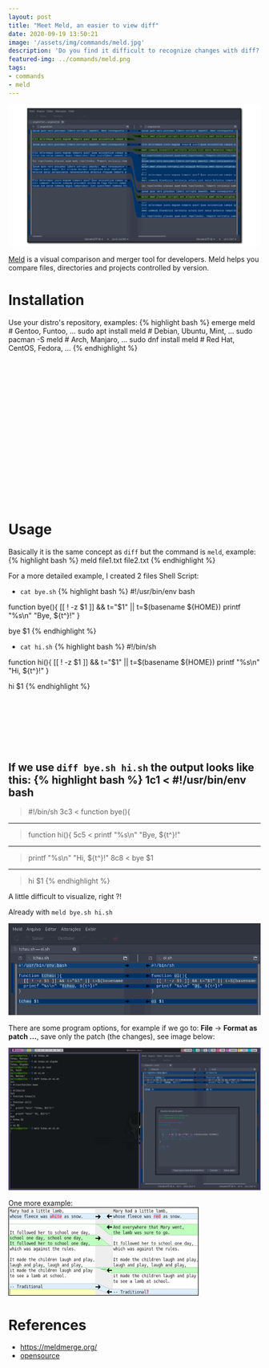 ```yaml
---
layout: post
title: "Meet Meld, an easier to view diff"
date: 2020-09-19 13:50:21
image: '/assets/img/commands/meld.jpg'
description: 'Do you find it difficult to recognize changes with diff? This can help you! 😃'
featured-img: ../commands/meld.png
tags:
- commands
- meld
---
```


![Meet Meld, an easier to view diff](/assets/img/commands/meld.png)

[Meld](https://meldmerge.org/) is a visual comparison and merger tool for developers. Meld helps you compare files, directories and projects controlled by version.

# Installation
Use your distro's repository, examples:
{% highlight bash %}
emerge meld # Gentoo, Funtoo, ...
sudo apt install meld # Debian, Ubuntu, Mint, ...
sudo pacman -S meld # Arch, Manjaro, ...
sudo dnf install meld # Red Hat, CentOS, Fedora, ...
{% endhighlight %}

<!-- QUADRADO -->
<script async src="//pagead2.googlesyndication.com/pagead/js/adsbygoogle.js"></script>
<ins class="adsbygoogle"
style="display:inline-block;width:336px;height:280px"
data-ad-client="ca-pub-2838251107855362"
data-ad-slot="5351066970"></ins>
<script>
(adsbygoogle = window.adsbygoogle || []).push({});
</script>

# Usage
Basically it is the same concept as `diff` but the command is `meld`, example:
{% highlight bash %}
meld file1.txt file2.txt
{% endhighlight %}

For a more detailed example, I created 2 files Shell Script:
+ `cat bye.sh`
{% highlight bash %}
#!/usr/bin/env bash

function bye(){
  [[ ! -z $1 ]] && t="$1" || t=$(basename ${HOME})
  printf "%s\n" "Bye, ${t^}!"
}

bye $1
{% endhighlight %}

+ `cat hi.sh`
{% highlight bash %}
#!/bin/sh

function hi(){
  [[ ! -z $1 ]] && t="$1" || t=$(basename ${HOME})
  printf "%s\n" "Hi, ${t^}!"
}

hi $1
{% endhighlight %}

<!-- LISTA MIN -->
<script async src="//pagead2.googlesyndication.com/pagead/js/adsbygoogle.js"></script>
<ins class="adsbygoogle"
style="display:inline-block;width:730px;height:95px"
data-ad-client="ca-pub-2838251107855362"
data-ad-slot="5351066970"></ins>
<script>
(adsbygoogle = window.adsbygoogle || []).push({});
</script>

If we use `diff bye.sh hi.sh` the output looks like this:
{% highlight bash %}
1c1
< #!/usr/bin/env bash
---
> #!/bin/sh
3c3
< function bye(){
---
> function hi(){
5c5
<   printf "%s\n" "Bye, ${t^}!"
---
>   printf "%s\n" "Hi, ${t^}!"
8c8
< bye $1
---
> hi $1
{% endhighlight %}

A little difficult to visualize, right ?!

Already with `meld bye.sh hi.sh`

![Meld area](/assets/img/commands/meld-area.jpg)

There are some program options, for example if we go to: **File** → **Format as patch ...**, save only the patch (the changes), see image below:

![Meld](/assets/img/commands/meld-sh.png)

One more example:
![One more example](/assets/img/commands/meld.jpg)

<!-- RETANGULO LARGO 2 -->
<script async src="//pagead2.googlesyndication.com/pagead/js/adsbygoogle.js"></script>
<ins class="adsbygoogle"
style="display:block; text-align:center;"
data-ad-layout="in-article"
data-ad-format="fluid"
data-ad-client="ca-pub-2838251107855362"
data-ad-slot="8549252987"></ins>
<script>
(adsbygoogle = window.adsbygoogle || []).push({});
</script>

# References
+ <https://meldmerge.org/>
+ [opensource](https://opensource.com/article/20/3/meld)


